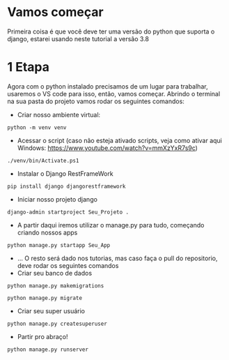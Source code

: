 # Vamos começar
Primeira coisa é que você deve ter uma versão do python que suporta o django, estarei usando neste tutorial a versão 3.8

# 1 Etapa
Agora com o python instalado precisamos de um lugar para trabalhar, usaremos o VS code para isso, então, vamos começar.
Abrindo o terminal na sua pasta do projeto vamos rodar os seguintes comandos:
- Criar nosso ambiente virtual:
```
python -m venv venv
```
- Acessar o script (caso não esteja ativado scripts, veja como ativar aqui Windows: https://www.youtube.com/watch?v=mmXzYxR7s9c)
```
./venv/bin/Activate.ps1
```
- Instalar o Django RestFrameWork
```
pip install django djangorestframework
```
- Iniciar nosso projeto django
```
django-admin startproject Seu_Projeto .
```
- A partir daqui iremos utilizar o manage.py para tudo, começando criando nossos apps
```
python manage.py startapp Seu_App
```
- ... O resto será dado nos tutorias, mas caso faça o pull do repositorio, deve rodar os seguintes comandos
- Criar seu banco de dados
```
python manage.py makemigrations
```
```
python manage.py migrate
```
- Criar seu super usuário
```
python manage.py createsuperuser
```
- Partir pro abraço!
```
python manage.py runserver
```
